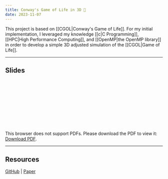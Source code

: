 ```yaml
---
title: Conway's Game of Life in 3D 👾
date: 2023-11-07
---
```

This project is based on [[CGOL|Conway's Game of Life]].  For my initial implementation, I leveraged my knowledge [[c|C Programming]], [[HPC|High Performance Computing]], and [[OpenMP|the OpenMP library]] in order to develop a simple 3D adjusted simulation of the [[CGOL|Game of Life]].    

---
## Slides  

<object data="../assets/CGOL/E517-Project-Presentation.pdf" type="application/pdf" width="100%" height="500px">
    <embed src="../assets/CGOL/E517-Project-Presentation.pdf">
        <p>This browser does not support PDFs. Please download the PDF to view it: <a href="../assets/CGOL/E517-Project-Presentation.pdf">Download PDF</a>.</p>
    </embed>
</object>

---
## Resources
[GitHub](https://github.com/gpullela/CGOL-3D) | <a href="../assets/CGOL/Conway’s-Game-of-Life-in-3D-Space.pdf">Paper</a>




